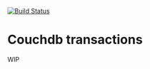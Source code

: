 [![Build Status](https://travis-ci.org/revington/couchdb-transactions.svg?branch=master)](https://travis-ci.org/revington/couchdb-transactions)
# Couchdb transactions

WIP
